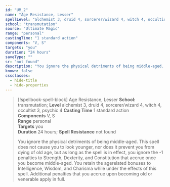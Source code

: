 ```yaml
---
id: "UM_2"
name: "Age Resistance, Lesser"
spellLevel: "alchemist 3, druid 4, sorcerer/wizard 4, witch 4, occultist 3, psychic 4"
school: "transmutation"
source: "Ultimate Magic"
range: "personal"
castingTime: "1 standard action"
components: "V, S"
targets: "you"
duration: "24 hours"
saveType: ""
sr: "not found"
description: "You ignore the physical detriments of being middle-aged. This spell does not cause you to look younger, nor does it prevent you from dying of old age, but as long as the spell is in effect, you ignore the -1 penalties to Strength, Dexterity, and Constitution that accrue once you become middle-aged. You retain the agerelated bonuses to Intelligence, Wisdom, and Charisma while under the effects of this spell. Additional penalties that you accrue upon becoming old or venerable apply in full."
known: false
cssclasses:
  - hide-title
  - hide-properties
---
```


> [!spellbook-spell-block] Age Resistance, Lesser
> **School:** transmutation; **Level** alchemist 3, druid 4, sorcerer/wizard 4, witch 4, occultist 3, psychic 4
> **Casting Time** 1 standard action  
> **Components** V, S  
> **Range** personal  
> **Targets** you  
> **Duration** 24 hours; **Spell Resistance** not found
> 
> You ignore the physical detriments of being middle-aged. This spell does not cause you to look younger, nor does it prevent you from dying of old age, but as long as the spell is in effect, you ignore the -1 penalties to Strength, Dexterity, and Constitution that accrue once you become middle-aged. You retain the agerelated bonuses to Intelligence, Wisdom, and Charisma while under the effects of this spell. Additional penalties that you accrue upon becoming old or venerable apply in full.
